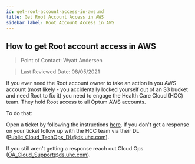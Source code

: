 ```yaml
---
id: get-root-account-access-in-aws.md
title: Get Root Account Access in AWS
sidebar_label: Root Account Access in AWS
---
```

## How to get Root account access in AWS

> Point of Contact: Wyatt Andersen

> Last Reviewed Date: 08/05/2021

If you ever need the Root account owner to take an action in you AWS account (most likely - you accidentally locked yourself out of an S3 bucket and need Root to fix it) you need to engage the Health Care Cloud (HCC) team. They hold Root access to all Optum AWS accounts. 

To do that:

Open a ticket by following the instructions [here](https://cloud.optum.com/docs/operational-guides/support#operational-support). If you don't get a response on your ticket follow up with the HCC team via their DL (Public_Cloud_TechOps_DL@ds.uhc.com).

If you still aren't getting a response reach out Cloud Ops (OA_Cloud_Support@ds.uhc.com).

